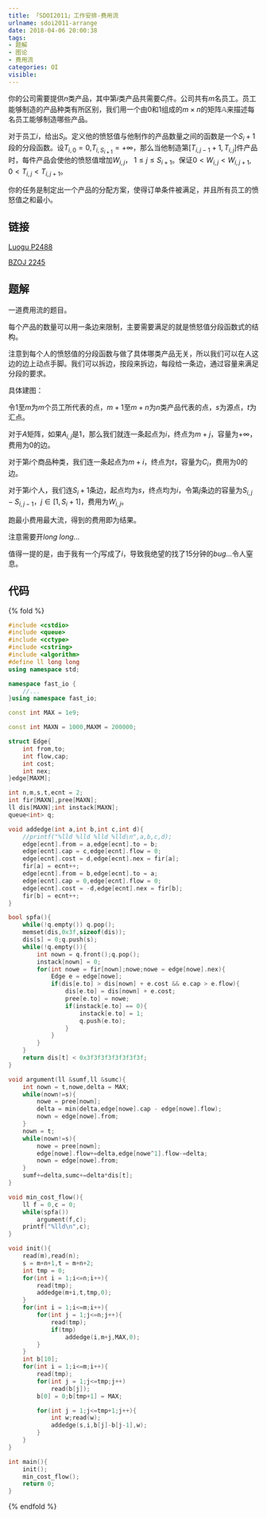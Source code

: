 ```yaml
---
title: 「SDOI2011」工作安排-费用流
urlname: sdoi2011-arrange
date: 2018-04-06 20:00:38
tags:
- 题解
- 图论
- 费用流
categories: OI
visible:
---
```


你的公司需要提供$n$类产品，其中第$i$类产品共需要$C_{i}$件。公司共有$m$名员工。员工能够制造的产品种类有所区别，我们用一个由$0$和$1$组成的$m\times n$的矩阵$\mathbb {A}$来描述每名员工能够制造哪些产品。

对于员工$i$，给出$S_i$。定义他的愤怒值与他制作的产品数量之间的函数是一个$S_i+1$段的分段函数。设$T_{i,0}=0$,$T_{i,S_{i+1}}=+\infty$，那么当他制造第$[T_{i,j-1}+1,T_{i,j}]$件产品时，每件产品会使他的愤怒值增加$W_{i,j}$， $1\leq j\leq S_{i+1}$。保证$0<W_{i,j} < W_{i,j+1}, \; 0 < T_{i,j} < T_{i,j+1}$。

你的任务是制定出一个产品的分配方案，使得订单条件被满足，并且所有员工的愤怒值之和最小。

<!-- more -->

## 链接

[Luogu P2488](https://www.luogu.org/problemnew/show/P2488)

[BZOJ 2245](https://www.lydsy.com/JudgeOnline/problem.php?id=2245)

## 题解

一道费用流的题目。

每个产品的数量可以用一条边来限制，主要需要满足的就是愤怒值分段函数式的结构。

注意到每个人的愤怒值的分段函数与做了具体哪类产品无关，所以我们可以在人这边的边上动点手脚。我们可以拆边，按段来拆边，每段给一条边，通过容量来满足分段的要求。

具体建图：

令$1$至$m$为$m$个员工所代表的点，$m+1$至$m+n$为$n$类产品代表的点，$s$为源点，$t$为汇点。

对于$A$矩阵，如果$A_{i,j}$是$1$，那么我们就连一条起点为$i$，终点为$m+j$，容量为$+\infty$，费用为$0$的边。

对于第$i$个商品种类，我们连一条起点为$m+i$，终点为$t$，容量为$C_{i}$，费用为$0$的边。

对于第$i$个人，我们连$S_{i}+1$条边，起点均为$s$，终点均为$i$，令第$j$条边的容量为$S_{i,j}-S_{i,j-1}$，$j \in [1,S_{i}+1]$，费用为$W_{i,j}$。

跑最小费用最大流，得到的费用即为结果。

注意需要开$long\ long$...

值得一提的是，由于我有一个$j$写成了$i$，导致我绝望的找了$15$分钟的$bug$...令人窒息。

## 代码

{% fold %}
```cpp
#include <cstdio>
#include <queue>
#include <cctype>
#include <cstring>
#include <algorithm>
#define ll long long
using namespace std;

namespace fast_io {
    //...
}using namespace fast_io;

const int MAX = 1e9;

const int MAXN = 1000,MAXM = 200000;

struct Edge{
    int from,to;
    int flow,cap;
    int cost;
    int nex;
}edge[MAXM];

int n,m,s,t,ecnt = 2;
int fir[MAXN],pree[MAXN];
ll dis[MAXN];int instack[MAXN];
queue<int> q;

void addedge(int a,int b,int c,int d){
    //printf("%lld %lld %lld %lld\n",a,b,c,d);
    edge[ecnt].from = a,edge[ecnt].to = b;
    edge[ecnt].cap = c,edge[ecnt].flow = 0;
    edge[ecnt].cost = d,edge[ecnt].nex = fir[a];
    fir[a] = ecnt++;
    edge[ecnt].from = b,edge[ecnt].to = a;
    edge[ecnt].cap = 0,edge[ecnt].flow = 0;
    edge[ecnt].cost = -d,edge[ecnt].nex = fir[b];
    fir[b] = ecnt++;
}

bool spfa(){
    while(!q.empty()) q.pop();
    memset(dis,0x3f,sizeof(dis));
    dis[s] = 0;q.push(s);
    while(!q.empty()){
        int nown = q.front();q.pop();
        instack[nown] = 0;
        for(int nowe = fir[nown];nowe;nowe = edge[nowe].nex){
            Edge e = edge[nowe];
            if(dis[e.to] > dis[nown] + e.cost && e.cap > e.flow){
                dis[e.to] = dis[nown] + e.cost;
                pree[e.to] = nowe;
                if(instack[e.to] == 0){
                    instack[e.to] = 1;
                    q.push(e.to);
                }
            }
        } 
    }
    return dis[t] < 0x3f3f3f3f3f3f3f3f;
}

void argument(ll &sumf,ll &sumc){
    int nown = t,nowe,delta = MAX;
    while(nown!=s){
        nowe = pree[nown];
        delta = min(delta,edge[nowe].cap - edge[nowe].flow);
        nown = edge[nowe].from;
    }
    nown = t;
    while(nown!=s){
        nowe = pree[nown];
        edge[nowe].flow+=delta,edge[nowe^1].flow-=delta;
        nown = edge[nowe].from;
    }
    sumf+=delta,sumc+=delta*dis[t];
}

void min_cost_flow(){
    ll f = 0,c = 0;
    while(spfa())
        argument(f,c);
    printf("%lld\n",c);
}

void init(){
    read(m),read(n);
    s = m+n+1,t = m+n+2;
    int tmp = 0;
    for(int i = 1;i<=n;i++){
        read(tmp);
        addedge(m+i,t,tmp,0);
    }
    for(int i = 1;i<=m;i++){
        for(int j = 1;j<=n;j++){
            read(tmp);
            if(tmp)
                addedge(i,m+j,MAX,0);
        }
    }
    int b[10];
    for(int i = 1;i<=m;i++){
        read(tmp);
        for(int j = 1;j<=tmp;j++)
            read(b[j]);
        b[0] = 0;b[tmp+1] = MAX;

        for(int j = 1;j<=tmp+1;j++){
            int w;read(w);
            addedge(s,i,b[j]-b[j-1],w);
        } 
    }
}

int main(){
    init();
    min_cost_flow();
    return 0;
}
```
{% endfold %}